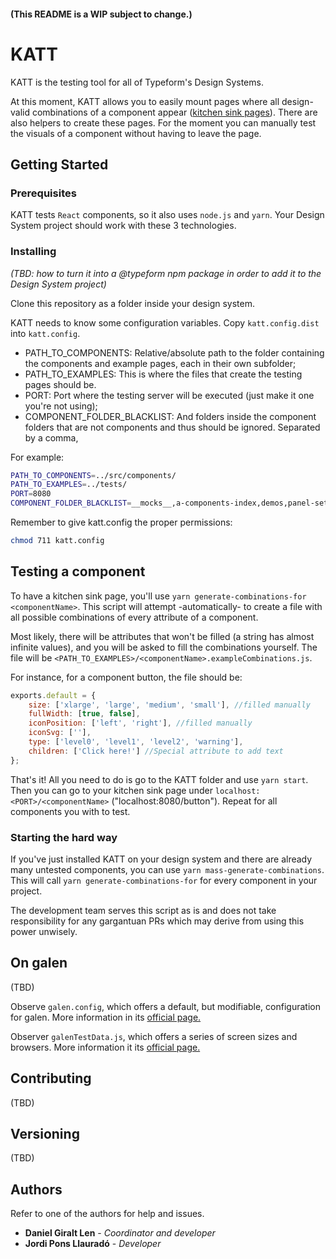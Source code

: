 #### (This README is a WIP subject to change.)

# KATT

KATT is the testing tool for all of Typeform's Design Systems.

At this moment, KATT allows you to easily mount pages where all design-valid combinations of a component appear \([kitchen sink pages](https://medium.com/eightshapes-llc/component-qa-in-design-systems-b18cb4decb9c)). There are also helpers to create these pages. For the moment you can manually test the visuals of a component without having to leave the page.

## Getting Started

### Prerequisites

KATT tests `React` components, so it also uses `node.js` and `yarn`. Your Design System project should work with these 3 technologies.

### Installing

_(TBD: how to turn it into a @typeform npm package in order to add it to the Design System project)_

Clone this repository as a folder inside your design system.

KATT needs to know some configuration variables. Copy `katt.config.dist` into `katt.config`.
* PATH_TO_COMPONENTS: Relative/absolute path to the folder containing the components and example pages, each in their own subfolder;
* PATH_TO_EXAMPLES: This is where the files that create the testing pages should be.
* PORT: Port where the testing server will be executed (just make it one you're not using);
* COMPONENT_FOLDER_BLACKLIST: And folders inside the component folders that are not components and thus should be ignored. Separated by a comma,

For example:

```bash
PATH_TO_COMPONENTS=../src/components/
PATH_TO_EXAMPLES=../tests/
PORT=8080
COMPONENT_FOLDER_BLACKLIST=__mocks__,a-components-index,demos,panel-settings
```

Remember to give katt.config the proper permissions:

```bash
chmod 711 katt.config
```

## Testing a component
To have a kitchen sink page, you'll use `yarn generate-combinations-for <componentName>`. This script will attempt -automatically- to create a file with all possible combinations of every attribute of a component.

Most likely, there will be attributes that won't be filled (a string has almost infinite values), and you will be asked to fill the combinations yourself. The file will be `<PATH_TO_EXAMPLES>/<componentName>.exampleCombinations.js`.

For instance, for a component button, the file should be:

```javascript
exports.default = {
    size: ['xlarge', 'large', 'medium', 'small'], //filled manually
    fullWidth: [true, false],
    iconPosition: ['left', 'right'], //filled manually
    iconSvg: [''],
    type: ['level0', 'level1', 'level2', 'warning'],
    children: ['Click here!'] //Special attribute to add text
};
```

That's it! All you need to do is go to the KATT folder and use `yarn start`. Then you can go to your kitchen sink page under `localhost:<PORT>/<componentName>` ("localhost:8080/button"). Repeat for all components you with to test.

### Starting the hard way
If you've just installed KATT on your design system and there are already many untested components, you can use `yarn mass-generate-combinations`. This will call `yarn generate-combinations-for` for every component in your project.

The development team serves this script as is and does not take responsibility for any gargantuan PRs which may derive from using this power unwisely.

## On galen

(TBD)

Observe `galen.config`, which offers a default, but modifiable, configuration for galen. More information in its [official page.](http://galenframework.com/docs/getting-started-configuration/)

Observer `galenTestData.js`, which offers a series of screen sizes and browsers. More information it its [official page.](http://galenframework.com/docs/reference-javascript-tests-guide/#Reusingparameterizationelementtorunonlyonce)

## Contributing

(TBD)

## Versioning

(TBD)

## Authors

Refer to one of the authors for help and issues.

* **Daniel Giralt Len** - *Coordinator and developer*
* **Jordi Pons Llauradó** - *Developer*